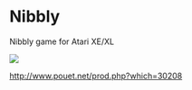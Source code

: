 # Nibbly

Nibbly game for Atari XE/XL

<img src="http://madteam.atari8.info/gry/nibbly.png">

http://www.pouet.net/prod.php?which=30208
